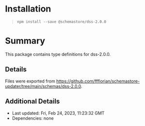 # Installation
> `npm install --save @schemastore/dss-2.0.0`

# Summary
This package contains type definitions for dss-2.0.0.

## Details
Files were exported from https://github.com/ffflorian/schemastore-updater/tree/main/schemas/dss-2.0.0.

## Additional Details
* Last updated: Fri, Feb 24, 2023, 11:23:32 GMT
* Dependencies: none
